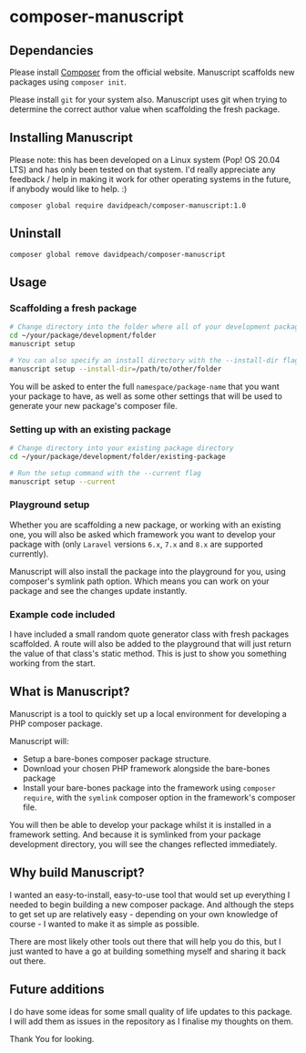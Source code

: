# composer-manuscript

## Dependancies

Please install [Composer](https://getcomposer.org/download/) from the official website. Manuscript scaffolds new packages using `composer init`.

Please install `git` for your system also. Manuscript uses git when trying to determine the correct author value when scaffolding the fresh package.

## Installing Manuscript

Please note: this has been developed on a Linux system (Pop! OS 20.04 LTS) and has only been tested on that system. I'd really appreciate any feedback / help in making it work for other operating systems in the future, if anybody would like to help. :)

`composer global require davidpeach/composer-manuscript:1.0`

## Uninstall

`composer global remove davidpeach/composer-manuscript`

## Usage

### Scaffolding a fresh package

```bash
# Change directory into the folder where all of your development packages will live
cd ~/your/package/development/folder
manuscript setup

# You can also specify an install directory with the --install-dir flag
manuscript setup --install-dir=/path/to/other/folder
```

You will be asked to enter the full `namespace/package-name` that you want your package to have, as well as some other settings that will be used to generate your new package's composer file.

### Setting up with an existing package
```bash
# Change directory into your existing package directory
cd ~/your/package/development/folder/existing-package

# Run the setup command with the --current flag
manuscript setup --current
```

### Playground setup
Whether you are scaffolding a new package, or working with an existing one, you will also be asked which framework you want to develop your package with (only `Laravel` versions `6.x`, `7.x` and `8.x` are supported currently).

Manuscript will also install the package into the playground for you, using composer's symlink path option. Which means you can work on your package and see the changes update instantly.

### Example code included
I have included a small random quote generator class with fresh packages scaffolded. A route will also be added to the playground that will just return the value of that class's static method. This is just to show you something working from the start.

## What is Manuscript?

Manuscript is a tool to quickly set up a local environment for developing a PHP composer package.

Manuscript will:
 - Setup a bare-bones composer package structure.
 - Download your chosen PHP framework alongside the bare-bones package
 - Install your bare-bones package into the framework using `composer require`, with the `symlink` composer option in the framework's composer file.

You will then be able to develop your package whilst it is installed in a framework setting. And because it is symlinked from your package development directory, you will see the changes reflected immediately.

## Why build Manuscript?

I wanted an easy-to-install, easy-to-use tool that would set up everything I needed to begin building a new composer package. And although the steps to get set up are relatively easy - depending on your own knowledge of course - I wanted to make it as simple as possible.

There are most likely other tools out there that will help you do this, but I just wanted to have a go at building something myself and sharing it back out there.

## Future additions
I do have some ideas for some small quality of life updates to this package. I will add them as issues in the repository as I finalise my thoughts on them.

Thank You for looking.

